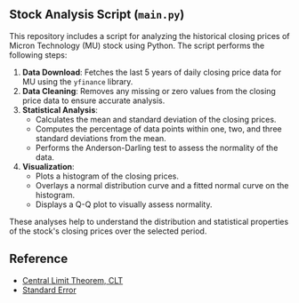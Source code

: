 ## Stock Analysis Script (`main.py`)

This repository includes a script for analyzing the historical closing prices of Micron Technology (MU) stock using Python. The script performs the following steps:

1. **Data Download**: Fetches the last 5 years of daily closing price data for MU using the `yfinance` library.
2. **Data Cleaning**: Removes any missing or zero values from the closing price data to ensure accurate analysis.
3. **Statistical Analysis**:
   - Calculates the mean and standard deviation of the closing prices.
   - Computes the percentage of data points within one, two, and three standard deviations from the mean.
   - Performs the Anderson-Darling test to assess the normality of the data.
4. **Visualization**:
   - Plots a histogram of the closing prices.
   - Overlays a normal distribution curve and a fitted normal curve on the histogram.
   - Displays a Q-Q plot to visually assess normality.

These analyses help to understand the distribution and statistical properties of the stock's closing prices over the selected period.

## Reference

- [Central Limit Theorem, CLT](https://haosquare.com/normal-distribution-central-limit-theorem-t-test/#%E7%A9%B6%E7%AB%9F%E8%A9%B2%E4%B8%8D%E8%A9%B2%E7%94%A8-t-%E6%AA%A2%E5%AE%9A)
- [Standard Error](https://haosquare.com/standard-error/)
